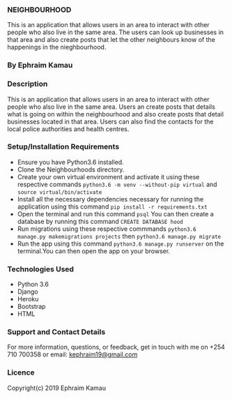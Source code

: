 ### NEIGHBOURHOOD
This is an application that allows users in an area to interact with other people who also live in the same area. The users can look up businesses in that area and also create posts that let the other neighbours know of the happenings in the nieghbourhood.

### By Ephraim Kamau

### Description
This is an application that allows users in an area to interact with other people who also live in the same area. Users an create posts that details what is going on within the neighbourhood and also create posts that detail businesses located in that area. Users can also find the contacts for the local police authorities and health centres.

### Setup/Installation Requirements
- Ensure you have Python3.6 installed.
- Clone the Neighbourhoods directory.
- Create your own virtual environment and activate it using these respective commands `python3.6 -m venv --without-pip virtual` and  `source virtual/bin/activate`
- Install all the necessary dependencies necessary for running the application using this command `pip install -r requirements.txt`
- Open the terminal and run this command `psql` You can then create a database by running this command
`CREATE DATABASE hood`
- Run migrations using these respective commmands `python3.6 manage.py makemigrations projects` then `python3.6 manage.py migrate`
- Run the app using this command `python3.6 manage.py runserver` on the terminal.You can then open the app on your browser.


### Technologies Used
<ul>
<li>Python 3.6</li>
<li>Django</li>
<li>Heroku</li>
<li>Bootstrap</li>
<li>HTML</li>
</ul>

### Support and Contact Details
For more information, questions, or feedback, get in touch with me on +254 710 700358 or email: kephraim19@gmail.com

### Licence
Copyright(c) 2019 Ephraim Kamau